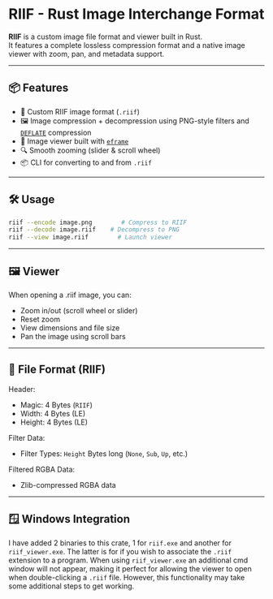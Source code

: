 # RIIF - Rust Image Interchange Format

**RIIF** is a custom image file format and viewer built in Rust.  
It features a complete lossless compression format and a native image viewer with zoom, pan, and metadata support.

---

## 📦 Features

- 🧪 Custom RIIF image format (`.riif`)
- 🖼️ Image compression + decompression using PNG-style filters and [`DEFLATE`](https://crates.io/crates/flate2) compression
- 🧵 Image viewer built with [`eframe`](https://github.com/emilk/egui)
- 🔍 Smooth zooming (slider & scroll wheel)
- 📦 CLI for converting to and from `.riif`

---

## 🛠️ Usage

```bash
riif --encode image.png        # Compress to RIIF
riif --decode image.riif    # Decompress to PNG
riif --view image.riif        # Launch viewer
```

---

## 🖼️ Viewer
When opening a .riif image, you can:

- Zoom in/out (scroll wheel or slider)
- Reset zoom
- View dimensions and file size
- Pan the image using scroll bars

---

## 📁 File Format (RIIF)
Header: 
- Magic: 4 Bytes (`RIIF`)
- Width: 4 Bytes (LE)
- Height: 4 Bytes (LE)

Filter Data:
- Filter Types: `Height` Bytes long  (`None`, `Sub`, `Up`, etc.)

Filtered RGBA Data:
- Zlib-compressed RGBA data

---

## 🪟 Windows Integration
I have added 2 binaries to this crate, 1 for `riif.exe` and another for `riif_viewer.exe`. The latter is for if you wish to associate the `.riif` extension to a program. When using `riif_viewer.exe` an additional cmd window will not appear, making it perfect for allowing the viewer to open when double-clicking a `.riif` file. However, this functionality may take some additional steps to get working.
